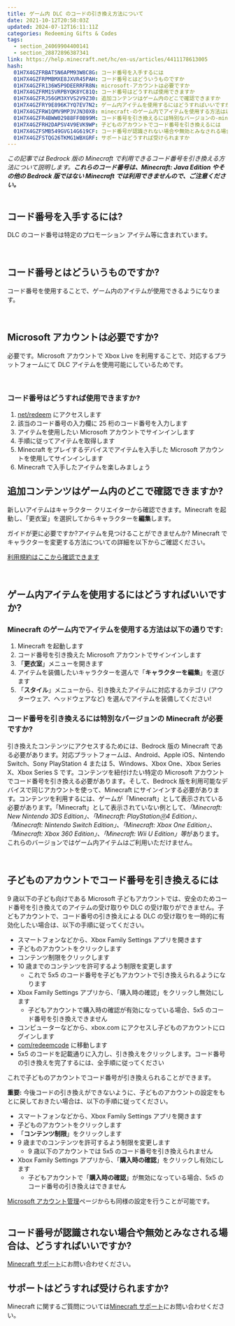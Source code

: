 ```yaml
---
title: ゲーム内 DLC のコードの引き換え方法について
date: 2021-10-12T20:58:03Z
updated: 2024-07-12T16:11:11Z
categories: Redeeming Gifts & Codes
tags:
  - section_24069904400141
  - section_28872896387341
link: https://help.minecraft.net/hc/en-us/articles/4411178613005
hash:
  01H7X4GZFRBAT5N6APM93W8C8G: コード番号を入手するには
  01H7X4GZFRPMBMXE8JXVR45PAH: コード番号とはどういうものですか
  01H7X4GZFR136W5P9DEERRFR8N: microsoft-アカウントは必要ですか
  01H7X4GZFRM1SVRPBYQK8YC81Q: コード番号はどうすれば使用できますか
  01H7X4GZFRJ56GM3XYVS2V9Z30: 追加コンテンツはゲーム内のどこで確認できますか
  01H7X4GZFRY9E896K7YQ7EV7N2: ゲーム内アイテムを使用するにはどうすればいいですか
  01H7X4GZFRW1QMV9MP3VJN30X8: minecraft-のゲーム内でアイテムを使用する方法は以下の通りです
  01H7X4GZFR4BWW02988FF0B99M: コード番号を引き換えるには特別なバージョンの-minecraft-が必要ですか
  01H7X4GZFRH2DAPSV4V9EVK9WP: 子どものアカウントでコード番号を引き換えるには
  01H7X4GZFSMB549GVG14G619CF: コード番号が認識されない場合や無効とみなされる場合はどうすればいいですか
  01H7X4GZFSTQG26TKMG1WBXGRF: サポートはどうすれば受けられますか
---
```


*この記事では Bedrock 版の Minecraft で利用できるコード番号を引き換える方法について説明します。**これらのコード番号は、Minecraft: Java Edition やその他の Bedrock 版ではない Minecraft では利用できませんので、ご注意ください。***   
 

## コード番号を入手するには?

DLC のコード番号は特定のプロモーション アイテム等に含まれています。 

  

## コード番号とはどういうものですか?

コード番号を使用することで、ゲーム内のアイテムが使用できるようになります。 

  

## Microsoft アカウントは必要ですか?

必要です。Microsoft アカウントで Xbox Live を利用することで、対応するプラットフォームにて DLC アイテムを使用可能にしているためです。 

  

### コード番号はどうすれば使用できますか?

1.  [net/redeem](https://minecraft.net/redeem) にアクセスします
2.  該当のコード番号の入力欄に 25 桁のコード番号を入力します
3.  アイテムを使用したい Microsoft アカウントでサインインします
4.  手順に従ってアイテムを取得します
5.  Minecraft をプレイするデバイスでアイテムを入手した Microsoft アカウントを使用してサインインします
6.  Minecraft で入手したアイテムを楽しみましょう  
      

## 追加コンテンツはゲーム内のどこで確認できますか?

新しいアイテムはキャラクター クリエイターから確認できます。Minecraft を起動し、「更衣室」を選択してからキャラクターを**編集**します。

ガイドが更に必要ですか?アイテムを見つけることができませんか? Minecraft でキャラクターを変更する方法についての詳細を以下からご確認ください。 

[利用規約はここから確認できます](https://www.minecraft.net/en-us/eula)   

  

## ゲーム内アイテムを使用するにはどうすればいいですか?

### Minecraft のゲーム内でアイテムを使用する方法は以下の通りです:

1.  Minecraft を起動します
2.  コード番号を引き換えた Microsoft アカウントでサインインします
3.  「**更衣室**」メニューを開きます
4.  アイテムを装備したいキャラクターを選んで「**キャラクターを編集**」を選びます
5.  「**スタイル**」メニューから、引き換えたアイテムに対応するカテゴリ (アウターウェア、ヘッドウェアなど) を選んでアイテムを装備してください!

### コード番号を引き換えるには特別なバージョンの Minecraft が必要ですか?

引き換えたコンテンツにアクセスするためには、Bedrock 版の Minecraft である必要があります。対応プラットフォームは、Android、Apple iOS、Nintendo Switch、Sony PlayStation 4 または 5、Windows、Xbox One、Xbox Series X、Xbox Series S です。コンテンツを紐付けたい特定の Microsoft アカウントでコード番号を引き換える必要があります。そして、Bedrock 版を利用可能なデバイスで同じアカウントを使って、Minecraft にサインインする必要があります。コンテンツを利用するには、ゲームが「Minecraft」として表示されている必要があります。「Minecraft」として表示されていない例として、*「Minecraft: New Nintendo 3DS Edition」、「Minecraft: PlayStation🄬4 Edition」、「Minecraft: Nintendo Switch Edition」、「Minecraft: Xbox One Edition」、「Minecraft: Xbox 360 Edition」、「Minecraft: Wii U Edition」等*があります。これらのバージョンではゲーム内アイテムはご利用いただけません。  

 

## 子どものアカウントでコード番号を引き換えるには

9 歳以下の子ども向けである Microsoft 子どもアカウントでは、安全のためコード番号を引き換えてのアイテムの受け取りや DLC の受け取りができません。子どもアカウントで、コード番号の引き換えによる DLC の受け取りを一時的に有効化したい場合は、以下の手順に従ってください。

- スマートフォンなどから、Xbox Family Settings アプリを開きます
- 子どものアカウントをクリックします
- コンテンツ制限をクリックします
- 10 歳までのコンテンツを許可するよう制限を変更します
  - これで 5x5 のコード番号を子どもアカウントで引き換えられるようになります
- Xbox Family Settings アプリから、「購入時の確認」をクリックし無効にします
  - 子どもアカウントで購入時の確認が有効になっている場合、5x5 のコード番号を引き換えできません
- コンピューターなどから、xbox.com にアクセスし子どものアカウントにログインします
- [com/redeemcode](https://xbox.com/redeemcode) に移動します
- 5x5 のコードを記載通りに入力し、引き換えをクリックします。コード番号の引き換えを完了するには、全手順に従ってください

これで子どものアカウントでコード番号が引き換えられることができます。 

**重要:** 今後コードの引き換えができないように、子どものアカウントの設定をもとに戻しておきたい場合は、以下の手順に従ってください。

- スマートフォンなどから、Xbox Family Settings アプリを開きます
- 子どものアカウントをクリックします
- 「**コンテンツ制限**」をクリックします
- 9 歳までのコンテンツを許可するよう制限を変更します
  - 9 歳以下のアカウントでは 5x5 のコード番号を引き換えられません
- Xbox Family Settings アプリから、「**購入時の確認**」をクリックし有効にします
  - 子どもアカウントで「**購入時の確認**」が無効になっている場合、5x5 のコード番号の引き換えはできません

[Microsoft アカウント管理](https://support.xbox.com/ja-jp/help/family-online-safety/online-safety/manage-online-safety-and-privacy-settings-xbox-one)ページからも同様の設定を行うことが可能です。  
 

## コード番号が認識されない場合や無効とみなされる場合は、どうすればいいですか? 

[Minecraft サポート](https://nam06.safelinks.prohttps//help.minecraft.net/hc/ja/request/new?ticket_form_id=360001225811tection.outlook.com/?url=https%3A%2F%2Fhelp.minecraft.net%2Fhc%2Fja%2Frequest%2Fnew%3Fticket_form_id%3D360001225811&data=05%7C01%7Cv-mmoeller%40microsoft.com%7Caa971ea45f994030b3fa08db9d020830%7C72f988bf86f141af91ab2d7cd011db47%7C1%7C0%7C638276404285429803%7CUnknown%7CTWFpbGZsb3d8eyJWIjoiMC4wLjAwMDAiLCJQIjoiV2luMzIiLCJBTiI6Ik1haWwiLCJXVCI6Mn0%3D%7C3000%7C%7C%7C&sdata=oX3m9I%2B7nomxshAfmnVna4O2Po9TWpEm9%2Ff4cPPDfd4%3D&reserved=0)にお問い合わせください。

## サポートはどうすれば受けられますか?

Minecraft に関するご質問については[Minecraft サポート](https://help.minecraft.net/hc/ja/request/new?ticket_form_id=360001225811)にお問い合わせください。
